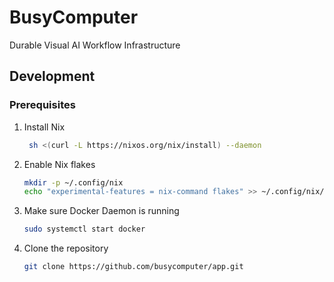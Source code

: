 # BusyComputer

Durable Visual AI Workflow Infrastructure

## Development

### Prerequisites

1. Install Nix
   ```sh
    sh <(curl -L https://nixos.org/nix/install) --daemon
   ```
2. Enable Nix flakes
   ```sh
   mkdir -p ~/.config/nix
   echo "experimental-features = nix-command flakes" >> ~/.config/nix/nix.conf
   ```
3. Make sure Docker Daemon is running
   ```sh
   sudo systemctl start docker
   ```
4. Clone the repository
   ```sh
   git clone https://github.com/busycomputer/app.git
   ```
